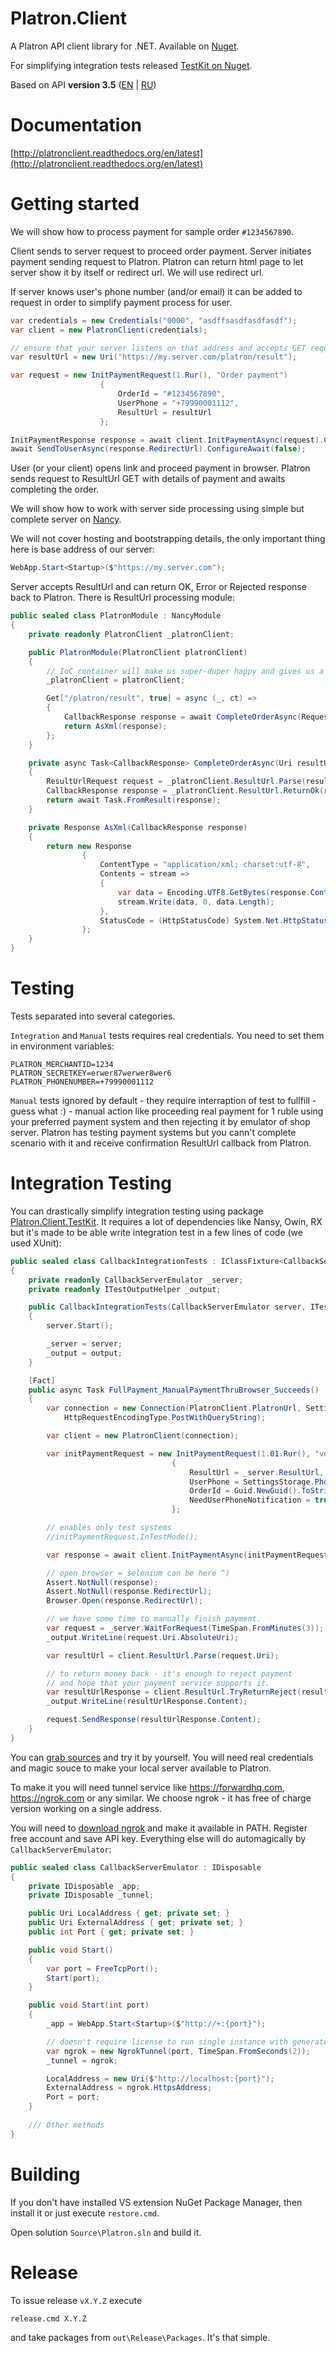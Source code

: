 
# Platron.Client
A Platron API client library for .NET. Available on [Nuget](https://www.nuget.org/packages/Platron.Client).

For simplifying integration tests released [TestKit on Nuget](https://www.nuget.org/packages/Platron.Client.TestKit).

Based on API **version 3.5** ([EN](http://www.platron.ru/integration/Merchant_Platron_API_EN.pdf "Merchant_Platron_API_EN.pdf") | [RU](http://www.platron.ru/integration/Merchant_Platron_API_RU.pdf "Merchant_Platron_API_RU.pdf"))

# Documentation
[http://platronclient.readthedocs.org/en/latest](http://platronclient.readthedocs.org/en/latest)

# Getting started

We will show how to process payment for sample order `#1234567890`. 

Client sends to server request to proceed order payment. Server initiates payment sending request to Platron. Platron can return html page to let server show it by itself or redirect url. We will use redirect url. 

If server knows user's phone number (and/or email) it can be added to request in order to simplify payment process for user.

```csharp
var credentials = new Credentials("0000", "asdffsasdfasdfasdf");
var client = new PlatronClient(credentials);

// ensure that your server listens on that address and accepts GET request
var resultUrl = new Uri("https://my.server.com/platron/result");

var request = new InitPaymentRequest(1.Rur(), "Order payment")
                    {
                        OrderId = "#1234567890",
                        UserPhone = "+79990001112",
                        ResultUrl = resultUrl
                    };

InitPaymentResponse response = await client.InitPaymentAsync(request).ConfigureAwait(false);
await SendToUserAsync(response.RedirectUrl).ConfigureAwait(false);
```

User (or your client) opens link and proceed payment in browser. Platron sends request to ResultUrl GET with details of payment and awaits completing the order. 

We will show how to work with server side processing using simple but complete server on [Nancy](http://nancyfx.org). 

We will not cover hosting and bootstrapping details, the only important thing here is base address of our server:

```csharp
WebApp.Start<Startup>($"https://my.server.com");
```

Server accepts ResultUrl and can return OK, Error or Rejected response back to Platron. There is ResultUrl processing module:

```csharp
public sealed class PlatronModule : NancyModule
{
    private readonly PlatronClient _platronClient;

    public PlatronModule(PlatronClient platronClient)
    {
        // IoC container will make us super-duper happy and gives us a client.
        _platronClient = platronClient;

        Get["/platron/result", true] = async (_, ct) =>
        {
            CallbackResponse response = await CompleteOrderAsync(Request.Url);
            return AsXml(response);
        };
    }

    private async Task<CallbackResponse> CompleteOrderAsync(Uri resultUrl)
    {
        ResultUrlRequest request = _platronClient.ResultUrl.Parse(resultUrl);
        CallbackResponse response = _platronClient.ResultUrl.ReturnOk(request, "Order completed");
        return await Task.FromResult(response);
    }

    private Response AsXml(CallbackResponse response)
    {
        return new Response
                {
                    ContentType = "application/xml; charset:utf-8",
                    Contents = stream =>
                    {
                        var data = Encoding.UTF8.GetBytes(response.Content);
                        stream.Write(data, 0, data.Length);
                    },
                    StatusCode = (HttpStatusCode) System.Net.HttpStatusCode.OK
                };
    }
}
```

# Testing

Tests separated into several categories. 

`Integration` and `Manual` tests requires real credentials. You need to set them in environment variables:

	PLATRON_MERCHANTID=1234
	PLATRON_SECRETKEY=erwer87werwer8wer6
	PLATRON_PHONENUMBER=+79990001112

`Manual` tests ignored by default - they require interraption of test to fullfill - guess what :) - manual action like proceeding real payment for 1 ruble using your preferred payment system and then rejecting it by emulator of shop server. Platron has testing payment systems but you cann't complete scenario with it and receive confirmation ResultUrl callback from Platron.

# Integration Testing

You can drastically simplify integration testing using package [Platron.Client.TestKit](https://www.nuget.org/packages/Platron.Client.TestKit). It requires a lot of dependencies like Nansy, Owin, RX but it's made to be able write integration test in a few lines of code (we used XUnit):

```csharp
public sealed class CallbackIntegrationTests : IClassFixture<CallbackServerEmulator>
{
    private readonly CallbackServerEmulator _server;
    private readonly ITestOutputHelper _output;

    public CallbackIntegrationTests(CallbackServerEmulator server, ITestOutputHelper output)
    {
        server.Start();

        _server = server;
        _output = output;
    }

    [Fact]
    public async Task FullPayment_ManualPaymentThruBrowser_Succeeds()
    {
        var connection = new Connection(PlatronClient.PlatronUrl, SettingsStorage.Credentials,
            HttpRequestEncodingType.PostWithQueryString);

        var client = new PlatronClient(connection);

        var initPaymentRequest = new InitPaymentRequest(1.01.Rur(), "verifying resulturl")
                                    {
                                        ResultUrl = _server.ResultUrl,
                                        UserPhone = SettingsStorage.PhoneNumber,
                                        OrderId = Guid.NewGuid().ToString("N"),
                                        NeedUserPhoneNotification = true
                                    };

        // enables only test systems
        //initPaymentRequest.InTestMode();

        var response = await client.InitPaymentAsync(initPaymentRequest);

        // open browser = selenium can be here ^)
        Assert.NotNull(response);
        Assert.NotNull(response.RedirectUrl);
        Browser.Open(response.RedirectUrl);

        // we have some time to manually finish payment.
        var request = _server.WaitForRequest(TimeSpan.FromMinutes(3));
        _output.WriteLine(request.Uri.AbsoluteUri);

        var resultUrl = client.ResultUrl.Parse(request.Uri);

        // to return money back - it's enough to reject payment
        // and hope that your payment service supports it.
        var resultUrlResponse = client.ResultUrl.TryReturnReject(resultUrl, "sorry, my bad...");
        _output.WriteLine(resultUrlResponse.Content);

        request.SendResponse(resultUrlResponse.Content);
    }
}
```

You can [grab sources](https://github.com/sergiorykov/Platron.Client/blob/master/Source/Platron.Client.Tests/Integration/CallbackIntegrationTests.cs) and try it by yourself. You will need real credentials and magic souce to make your local server available to Platron. 

To make it you will need tunnel service like https://forwardhq.com, https://ngrok.com or any similar. We choose ngrok - it has free of charge version working on a single address.  

You will need to [download ngrok](https://ngrok.com/download) and make it available in PATH. Register free account and save API key. Everything else will  do automagically by `CallbackServerEmulator`:

```csharp
public sealed class CallbackServerEmulator : IDisposable
{
    private IDisposable _app;
    private IDisposable _tunnel;

    public Uri LocalAddress { get; private set; }
    public Uri ExternalAddress { get; private set; }
    public int Port { get; private set; }

    public void Start()
    {
        var port = FreeTcpPort();
        Start(port);
    }

    public void Start(int port)
    {
        _app = WebApp.Start<Startup>($"http://+:{port}");

        // doesn't require license to run single instance with generated domain
        var ngrok = new NgrokTunnel(port, TimeSpan.FromSeconds(2));
        _tunnel = ngrok;

        LocalAddress = new Uri($"http://localhost:{port}");
        ExternalAddress = ngrok.HttpsAddress;
        Port = port;
    }
    
    /// Other methods
}
```


# Building

If you don't have installed VS extension NuGet Package Manager, then install it or just execute `restore.cmd`. 

Open solution `Source\Platron.sln` and build it. 

# Release

To issue release `vX.Y.Z` execute 

    release.cmd X.Y.Z
and take packages from `out\Release\Packages`. It's that simple. 